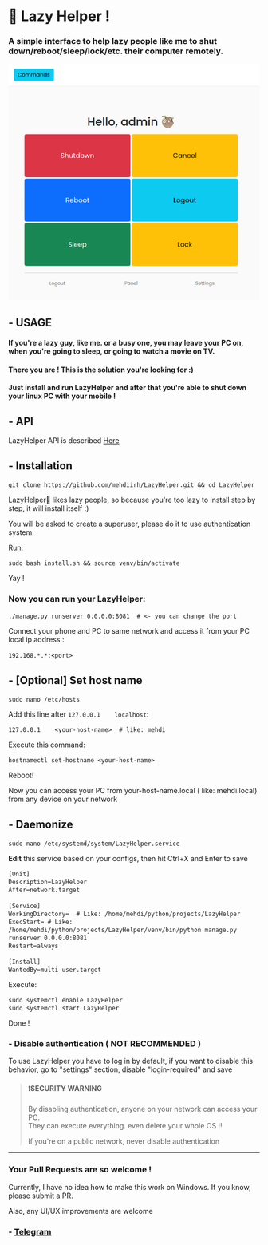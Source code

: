 # 🦥 Lazy Helper !

### A simple interface to help lazy people like me to shut down/reboot/sleep/lock/etc. their computer remotely.

![img.png](images/img.png)

## - USAGE

#### If you're a lazy guy, like me. or a busy one, you may leave your PC on, when you're going to sleep, or going to watch a movie on TV.
#### There you are ! This is the solution you're looking for :)

#### Just install and run LazyHelper and after that you're able to shut down your linux PC with your mobile !

## - API

LazyHelper API is described [Here](api/README.md)

## - Installation

```shell
git clone https://github.com/mehdiirh/LazyHelper.git && cd LazyHelper
```

LazyHelper🦥 likes lazy people, so because you're too lazy to install step by step, it will install itself :)

You will be asked to create a superuser, please do it to use authentication system. 

Run:

```shell
sudo bash install.sh && source venv/bin/activate
```

Yay ! 

### Now you can run your LazyHelper:
```shell
./manage.py runserver 0.0.0.0:8081  # <- you can change the port 
```
 Connect your phone and PC to same network and access it from your PC local ip address :

`192.168.*.*:<port>`

## - [Optional] Set host name 
```shell
sudo nano /etc/hosts
```

Add this line after `127.0.0.1    localhost`:
```shell
127.0.0.1    <your-host-name>  # like: mehdi
```

Execute this command:
```shell
hostnamectl set-hostname <your-host-name>
```

Reboot!

Now you can access your PC from your-host-name.local ( like: mehdi.local) from any device on your network

## - Daemonize 
```shell
sudo nano /etc/systemd/system/LazyHelper.service
```

 **Edit** this service based on your configs, then hit Ctrl+X and Enter to save
```shell
[Unit]
Description=LazyHelper
After=network.target

[Service]
WorkingDirectory=  # Like: /home/mehdi/python/projects/LazyHelper
ExecStart= # Like: /home/mehdi/python/projects/LazyHelper/venv/bin/python manage.py runserver 0.0.0.0:8081
Restart=always

[Install]
WantedBy=multi-user.target

```

 Execute:
```shell
sudo systemctl enable LazyHelper
sudo systemctl start LazyHelper
```

Done !

### - Disable authentication ( NOT RECOMMENDED ) 
To use LazyHelper you have to log in by default, if you want to disable this behavior, go to "settings" section, disable "login-required" and save

> #### ❗️SECURITY WARNING
> By disabling authentication, anyone on your network can access your PC.  
> They can execute everything. even delete your whole OS !!
> 
> If you're on a public network, never disable authentication

---

### Your Pull Requests are so welcome !
Currently, I have no idea how to make this work on Windows. If you know, please submit a PR.

Also, any UI/UX improvements are welcome

### - [Telegram](https://t.me/PythonUnion)
